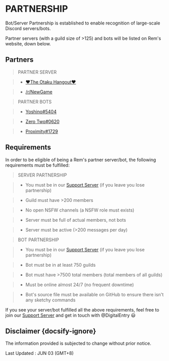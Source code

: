 # PARTNERSHIP
Bot/Server Partnership is established to enable recognition of large-scale Discord servers/bots. 

Partner servers (with a guild size of >125) and bots will be listed on Rem's website, down below. 

## Partners
> PARTNER SERVER

> - [♥The Otaku Hangout♥](https://discord.gg/eEdwjEB)

> - [/r/NewGame](https://discord.gg/ZWW5CJw)

<a></a>

> PARTNER BOTS

> - [Yoshino#5404](https://discordapp.com/oauth2/authorize?client_id=389132918716629002&permissions=2146958583&scope=bot)

> - [Zero Two#0620](https://discordapp.com/api/oauth2/authorize?client_id=428786590656102400&permissions=2146954435&scope=bot)

> - [Proximity#1729](https://discordapp.com/api/oauth2/authorize?client_id=436267894586998791&permissions=8&scope=bot)

## Requirements
In order to be eligible of being a Rem's partner server/bot, the following requirements must be fulfilled: 
> SERVER PARTNERSHIP

> - You must be in our [Support Server](https://discord.gg/ZcZ7b49) (if you leave you lose partnership)

> - Guild must have >200 members

> - No open NSFW channels (a NSFW role must exists)

> - Server must be full of actual members, not bots

> - Server must be active (>200 messages per day)

<a></a>

> BOT PARTNERSHIP

> - You must be in our [Support Server](https://discord.gg/ZcZ7b49) (if you leave you lose partnership)

> - Bot must be in at least 750 guilds

> - Bot must have >7500 total members (total members of all guilds)

> - Must be online almost 24/7 (no frequent downtime)

> - Bot's source file must be available on GitHub to ensure there isn't any sketchy commands

If you see your server/bot fulfilled all the above requirements, feel free to join our [Support Server](https://discord.gg/ZcZ7b49) and get in touch with @DigitalEntry :smiley:

## Disclaimer {docsify-ignore}
The information provided is subjected to change without prior notice. 


Last Updated : JUN 03 (GMT+8)
